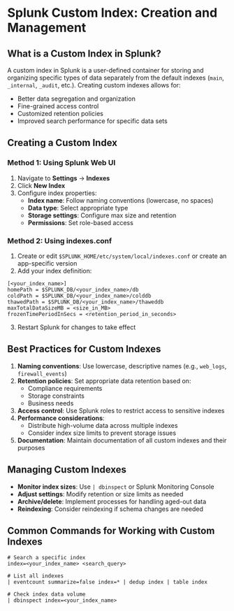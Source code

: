 # Splunk Custom Index: Creation and Management

## What is a Custom Index in Splunk?

A custom index in Splunk is a user-defined container for storing and organizing specific types of data separately from the default indexes (`main`, `_internal`, `_audit`, etc.). Creating custom indexes allows for:

- Better data segregation and organization
- Fine-grained access control
- Customized retention policies
- Improved search performance for specific data sets

## Creating a Custom Index

### Method 1: Using Splunk Web UI

1. Navigate to **Settings** → **Indexes**
2. Click **New Index**
3. Configure index properties:
   - **Index name**: Follow naming conventions (lowercase, no spaces)
   - **Data type**: Select appropriate type
   - **Storage settings**: Configure max size and retention
   - **Permissions**: Set role-based access

### Method 2: Using indexes.conf

1. Create or edit `$SPLUNK_HOME/etc/system/local/indexes.conf` or create an app-specific version
2. Add your index definition:

```
[<your_index_name>]
homePath = $SPLUNK_DB/<your_index_name>/db
coldPath = $SPLUNK_DB/<your_index_name>/colddb
thawedPath = $SPLUNK_DB/<your_index_name>/thaweddb
maxTotalDataSizeMB = <size_in_MB>
frozenTimePeriodInSecs = <retention_period_in_seconds>
```

3. Restart Splunk for changes to take effect

## Best Practices for Custom Indexes

1. **Naming conventions**: Use lowercase, descriptive names (e.g., `web_logs`, `firewall_events`)
2. **Retention policies**: Set appropriate data retention based on:
   - Compliance requirements
   - Storage constraints
   - Business needs
3. **Access control**: Use Splunk roles to restrict access to sensitive indexes
4. **Performance considerations**:
   - Distribute high-volume data across multiple indexes
   - Consider index size limits to prevent storage issues
5. **Documentation**: Maintain documentation of all custom indexes and their purposes

## Managing Custom Indexes

- **Monitor index sizes**: Use `| dbinspect` or Splunk Monitoring Console
- **Adjust settings**: Modify retention or size limits as needed
- **Archive/delete**: Implement processes for handling aged-out data
- **Reindexing**: Consider reindexing if schema changes are needed

## Common Commands for Working with Custom Indexes

```
# Search a specific index
index=<your_index_name> <search_query>

# List all indexes
| eventcount summarize=false index=* | dedup index | table index

# Check index data volume
| dbinspect index=<your_index_name>
```

